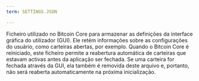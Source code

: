 ```yaml
---
term: SETTINGS.JSON

---
```

Ficheiro utilizado no Bitcoin Core para armazenar as definições da interface gráfica do utilizador (GUI). Ele retém informações sobre as configurações do usuário, como carteiras abertas, por exemplo. Quando o Bitcoin Core é reiniciado, este ficheiro permite a reabertura automática de carteiras que estavam activas antes da aplicação ser fechada. Se uma carteira for fechada através da GUI, ela também é removida deste arquivo e, portanto, não será reaberta automaticamente na próxima inicialização.